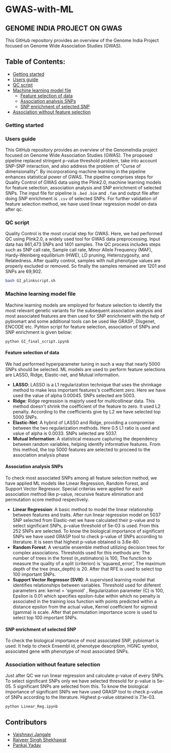 # GWAS-with-ML
## GENOME INDIA PROJECT ON GWAS 
This GitHub repository provides an overview of the Genome India Project focused on Genome Wide Association Studies (GWAS). 

## **Table of Contents:**
* [Getting started](#Getting-started) 
* [Users guide](#Users-guide)
* [QC script](#QC-script)
* [Machine learning model file](#Machine-learning-model-file)
   * [Feature selection of data](#Feature-selection-of-data)
   * [Association analysis SNPs](#Association-analysis-SNPs)
   * [SNP enrichment of selected SNP](#SNP-enrichment-of-selected-SNP)
* [Association without feature selection](#Association-without-feature-selection)

### Getting started
### Users guide 
This GitHub repository provides an overview of the GenomeIndia project focused on Genome Wide Association Studies (GWAS). The proposed pipeline replaced stringent p-value threshold problem, take into account SNP-SNP interaction, and also address the problem of "Curse of dimensionality". By incorporationg machine learning in the pipeline enhances statistical power of GWAS. The pipeline comprises steps for Quality Control of GWAS data using the Plink2.0, machine learning models for feature selection, association analysis and SNP enrichment of selected SNPs. The input file for pipeline is  `.bed` `.bim` and `.fam` and output file after doing SNP enrichment is `.csv` of selected SNPs. For further validation of feature selection method, we have used linear regression model on data after qc.

### QC script 
Quality Control is the most crucial step for GWAS. Here, we had performed QC using Plink2.0, a widely used tool for GWAS data preprocessing. Input data has 861,473 SNPs and 1401 samples. The QC process includes steps such as SNP call rate, Sample call rate, Minor Allele Frequency (MAF), Hardy-Weinberg equilibrium (HWE), LD pruning, Heterozygosity, and Relatedness. After quality control, samples with null phenotype values are properly excluded or removed. So finally the samples remained are 1201 and SNPs are 69,902. 

```bash
bash GI_plinkscript.sh
```

### Machine learning model file 
Machine learning models are employed for feature selection to identify the most relevant genetic variants for the subsequent association analysis and most associated features are then used for SNP enrichment with the help of pybiomart and some additional tools can be used like GRASP, Disgenet, ENCODE etc. Pyhton script for feature selection, association of SNPs and SNP enrichment is given below:

```
python GI_final_script.ipynb
```

#### Feature selection of data 
We had performed hyperparameter tuning in such a way that nearly 5000 SNPs should be selected. ML models are used to perform feature selections are LASSO, Ridge, Elastic-net, and Mutual information. 
- **LASSO**: LASSO is a L1 regularization technique that uses the shrinkage method to make less important features's coefficient zero. Here we have used the value of alpha 0.00045. SNPs selected are 5003.
- **Ridge**: Ridge regression is majorly used for multicollinear data. This method doesn't shrink the coefficient of the feature to zero. It used L2 penalty. According to the coefficients give by L2 we have selected top 5000 SNPs.
- **Elastic-Net**: A hybrid of LASSO and Ridge, providing a compromise between the two regularization methods. Here 0.5 L1 ratio is used and value of alpha is 0.0033. SNPs selected are 5037.
- **Mutual Information**: A statistical measure capturing the dependency between random variables, helping identify informative features. From this method, the top 5000 features are selected to proceed to the association analysis phase

#### Association analysis SNPs 
To check most associated SNPs among all feature selection method, we have applied ML models like Linear Regression, Random Forest, and Support Vector Regressor. Special criterias were applied for each association method like p-value, recursive feature elimination and permutation score method respectively. 
- **Linear Regression**: A basic method to model the linear relationship between features and traits. After run linear regression model on 5037 SNP selected from Elastic-net we have calculated their p-value and to select significant SNPs, p-value threshold of 5e-03 is used. From this 252 SNPs are selected. To know the biological importance of significant SNPs we have used GRASP tool to check p-value of SNPs according to literature. It is seen that highest p-value obtained is 3.6e-80. 
- **Random Forest**: A versatile ensemble method utilizing decision trees for complex associations. Thresholds used for this methods are: The number of trees in the forest (n_estimators) is 100, The function to measure the quality of a split (criterion) is 'squared_error', The maximum depth of the tree (max_depth) is 20. After that RFE is used to select top 100 important SNPs.
- **Support Vector Regressor (SVR)**: A supervised learning model that identifies relationships between variables. Threshold used for diiferent parameters are:  kernel = 'sigmoid' , Regularization parameter (C) is 100, Epsilon is 0.01 which specifies epsilon-tube within which no penalty is associated in the training loss function with points predicted within a distance epsilon from the actual value, Kernel coefficient for sigmoid (gamma) is scale.  After that permutation importance score is used to select top 100 important SNPs.

#### SNP enrichment of selected SNP 
To check the biological importance of most associated SNP, pybiomart is used. It help to check Ensembl id, phenotype description, HGNC symbol, associated gene with phenotype of most associated SNPs.  

### Association without feature selection 
Just after QC we run linear regression and calculate p-value of every SNPs. To select significant SNPs only we have selected thresold for p-value is 5e-05. 5 significant SNPs are selected from this. To know the biological importance of significant SNPs we have used GRASP tool to check p-value of SNPs according to the literature. Highest p-value obtained is 7.1e-03.

```
python Linear_Reg.ipynb
```
## Contributors
- [Vaishnavi Jangale](https://github.com/VaishnaviJangale)
- [Rajveer Singh Shekhawat](https://github.com/Rajveersingh27r)
- [Pankaj Yadav](https://github.com/pankaj-iitj)
  

